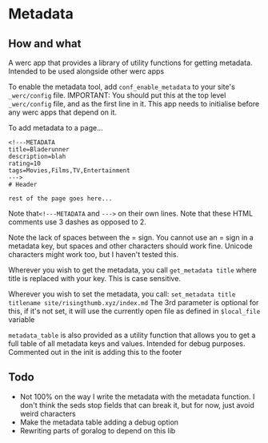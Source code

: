 # Metadata
## How and what
A werc app that provides a library of utility functions for getting metadata. Intended to be used alongside other werc apps

To enable the metadata tool, add `conf_enable_metadata` to your site's `_werc/config` file. IMPORTANT: You should put this at the top level `_werc/config` file, and as the first line in it. This app needs to initialise before any werc apps that depend on it.

To add metadata to a page...
```
<!---METADATA
title=Bladerunner
description=blah
rating=10
tags=Movies,Films,TV,Entertainment
--->
# Header

rest of the page goes here...
```
Note that`<!---METADATA` and `--->` on their own lines.
Note that these HTML comments use 3 dashes as opposed to 2.

Note the lack of spaces between the = sign. You cannot use an = sign in a metadata key, but spaces and other characters should work fine. Unicode characters might work too, but I haven't tested this.

Wherever you wish to get the metadata, you call
`get_metadata title` where title is replaced with your key. This is case sensitive.

Wherever you wish to set the metadata, you call:
`set_metadata title titlename site/risingthumb.xyz/index.md`
The 3rd parameter is optional for this, if it's not set, it will use the currently open file as defined in `$local_file` variable

`metadata_table` is also provided as a utility function that allows you to get a full table of all metadata keys and values. Intended for debug purposes. Commented out in the init is adding this to the footer

## Todo
- Not 100% on the way I write the metadata with the metadata function. I don't think the seds stop fields that can break it, but for now, just avoid weird characters
- Make the metadata table adding a debug option
- Rewriting parts of goralog to depend on this lib
